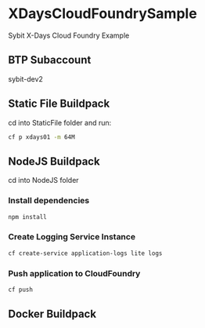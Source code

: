 # XDaysCloudFoundrySample

Sybit X-Days Cloud Foundry Example

## BTP Subaccount

sybit-dev2

## Static File Buildpack

cd into StaticFile folder and run:

```bash
cf p xdays01 -m 64M
```

## NodeJS Buildpack

cd into NodeJS folder

### Install dependencies
  
```bash
npm install
```

### Create Logging Service Instance
  
```bash
cf create-service application-logs lite logs
```

### Push application to CloudFoundry

```bash
cf push
```

## Docker Buildpack

